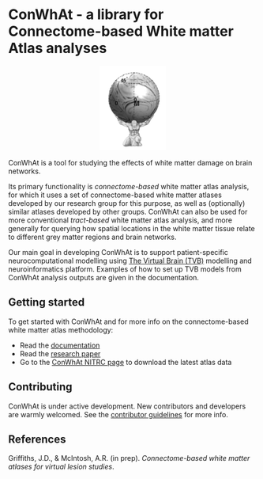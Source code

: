# ConWhAt - a library for Connectome-based White matter Atlas analyses


<p align="center" >
<img src ="docs/conwhat_atlas_fig.png" height="170"  >
</p>


ConWhAt is a tool for studying the effects of white matter damage on brain networks. 

Its primary functionality is *connectome-based* white matter atlas analysis, for which it uses a set of connectome-based white matter atlases developed by our research group for this purpose, as well as (optionally) similar atlases developed by other groups. ConWhAt can also be used for more conventional *tract-based* white matter atlas analysis, and more generally for querying how spatial locations in the white matter tissue relate to different grey matter regions and brain networks. 

Our main goal in developing ConWhAt is to support patient-specific neurocomputational modelling using [The Virtual Brain (TVB)](http://www.thevirtualbrain.org/tvb/zwei) modelling and neuroinformatics platform. Examples of how to set up TVB models from ConWhAt analysis outputs are given in the documentation.


## Getting started

To get started with ConWhAt and for more info on the connectome-based white matter atlas methodology:

- Read the [documentation](http://conwhat.readthedocs.io)
- Read the [research paper](#References)
- Go to the [ConWhAt NITRC page](https://www.nitrc.org/projects/conwhat/) to download the latest atlas data



## Contributing

ConWhAt is under active development. New contributors and developers are warmly welcomed. See the [contributor guidelines](http://conwhat.readthedocs.io) for more info. 



## References

Griffiths, J.D.,  & McIntosh, A.R. (in prep). *Connectome-based white matter atlases for virtual lesion studies*.



